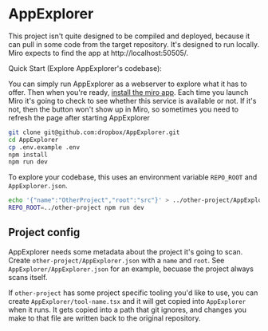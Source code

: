 # AppExplorer

This project isn't quite designed to be compiled and deployed, because it can pull in
some code from the target repository. It's designed to run locally. Miro expects to find the
app at http://localhost:50505/.

Quick Start (Explore AppExplorer's codebase):

You can simply run AppExplorer as a webserver to explore what it has to offer.
Then when you're ready, [install the miro app][install]. Each time you launch
Miro it's going to check to see whether this service is available or not. If
it's not, then the button won't show up in Miro, so sometimes you need to
refresh the page after starting AppExplorer

```sh
git clone git@github.com:dropbox/AppExplorer.git
cd AppExplorer
cp .env.example .env
npm install
npm run dev
```

To explore your codebase, this uses an environment variable `REPO_ROOT` and `AppExplorer.json`.

```sh
echo '{"name":"OtherProject","root":"src"}' > ../other-project/AppExplorer.json
REPO_ROOT=../other-project npm run dev
```

## Project config

AppExplorer needs some metadata about the project it's going to scan. Create
`other-project/AppExplorer.json` with a `name` and `root`. See
`AppExplorer/AppExplorer.json` for an example, becuase the project always scans
itself.

If `other-project` has some project specific tooling you'd like to use, you can
create `AppExplorer/tool-name.tsx` and it will get copied into `AppExplorer`
when it runs. It gets copied into a path that git ignores, and changes you make
to that file are written back to the original repository.

[install]: https://miro.com/oauth/authorize/?response_type=code&client_id=3458764531189693223&redirect_uri=%2Fconfirm-app-install%2F
